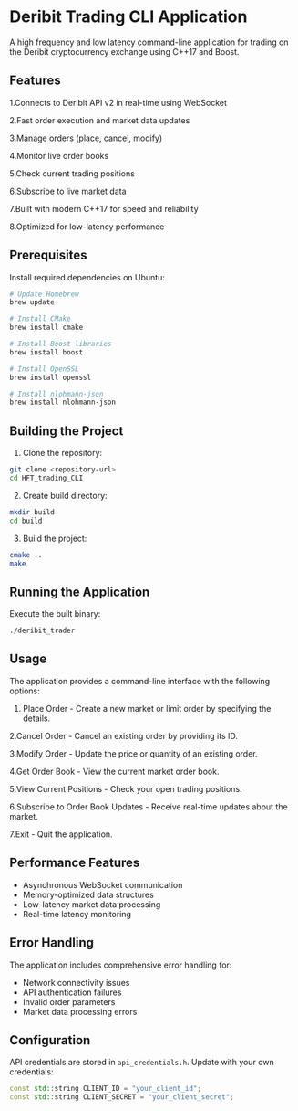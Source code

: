 # Deribit Trading CLI Application

A high frequency and low latency command-line application for trading on the Deribit cryptocurrency exchange using C++17 and Boost.

## Features

1.Connects to Deribit API v2 in real-time using WebSocket

2.Fast order execution and market data updates

3.Manage orders (place, cancel, modify)

4.Monitor live order books

5.Check current trading positions

6.Subscribe to live market data

7.Built with modern C++17 for speed and reliability

8.Optimized for low-latency performance

## Prerequisites

Install required dependencies on Ubuntu:

```bash
# Update Homebrew
brew update

# Install CMake
brew install cmake

# Install Boost libraries
brew install boost

# Install OpenSSL
brew install openssl

# Install nlohmann-json
brew install nlohmann-json
```

## Building the Project

1. Clone the repository:
```bash
git clone <repository-url>
cd HFT_trading_CLI
```

2. Create build directory:
```bash
mkdir build
cd build
```

3. Build the project:
```bash
cmake ..
make
```

## Running the Application

Execute the built binary:
```bash
./deribit_trader
```

## Usage

The application provides a command-line interface with the following options:

1. Place Order - Create a new market or limit order by specifying the details.

2.Cancel Order - Cancel an existing order by providing its ID.

3.Modify Order - Update the price or quantity of an existing order.

4.Get Order Book - View the current market order book.

5.View Current Positions - Check your open trading positions.

6.Subscribe to Order Book Updates - Receive real-time updates about the market.

7.Exit - Quit the application.

## Performance Features

- Asynchronous WebSocket communication
- Memory-optimized data structures
- Low-latency market data processing
- Real-time latency monitoring

## Error Handling

The application includes comprehensive error handling for:
- Network connectivity issues
- API authentication failures
- Invalid order parameters
- Market data processing errors

## Configuration

API credentials are stored in `api_credentials.h`. Update with your own credentials:
```cpp
const std::string CLIENT_ID = "your_client_id";
const std::string CLIENT_SECRET = "your_client_secret";
```
